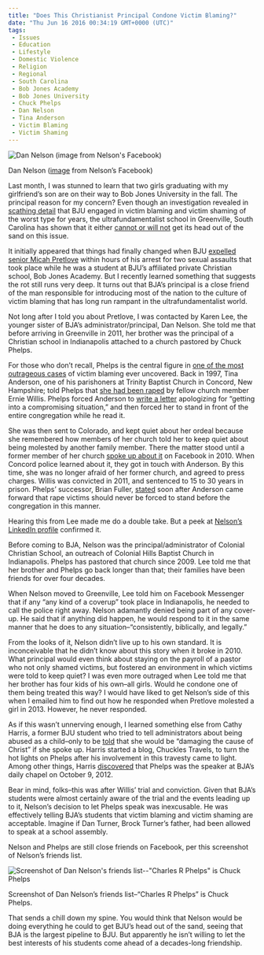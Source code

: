 ```yaml
---
title: "Does This Christianist Principal Condone Victim Blaming?"
date: "Thu Jun 16 2016 00:34:19 GMT+0000 (UTC)"
tags: 
 - Issues
 - Education
 - Lifestyle
 - Domestic Violence
 - Religion
 - Regional
 - South Carolina
 - Bob Jones Academy
 - Bob Jones University
 - Chuck Phelps
 - Dan Nelson
 - Tina Anderson
 - Victim Blaming
 - Victim Shaming
---
```

<p><!--OffDef--></p><p><!--Ads1--></p><div id="attachment_137432" style="width: 610px" class="wp-caption aligncenter"><img class="size-large wp-image-137432" src="//i2.wp.com/cdn.liberalamerica.org/wp-content/uploads/2016/06/Dan-Nelson-600x600.jpg?resize=600%2C600" alt="Dan Nelson (image from Nelson&apos;s Facebook)" srcset="//cdn.liberalamerica.org/wp-content/uploads/2016/06/Dan-Nelson.jpg 600w, //cdn.liberalamerica.org/wp-content/uploads/2016/06/Dan-Nelson.jpg 64w, //cdn.liberalamerica.org/wp-content/uploads/2016/06/Dan-Nelson.jpg 350w, //cdn.liberalamerica.org/wp-content/uploads/2016/06/Dan-Nelson.jpg 300w, //cdn.liberalamerica.org/wp-content/uploads/2016/06/Dan-Nelson.jpg 30w, //cdn.liberalamerica.org/wp-content/uploads/2016/06/Dan-Nelson.jpg 700w" sizes="(max-width: 600px) 100vw, 600px" data-recalc-dims="1">
<p class="wp-caption-text">Dan Nelson (<a href="https://www.facebook.com/photo.php?fbid=846555285367356&amp;set=a.148657831823775.22790.100000386774698&amp;type=3&amp;theater" onclick="__gaTracker(&apos;send&apos;, &apos;event&apos;, &apos;outbound-article&apos;, &apos;https://www.facebook.com/photo.php?fbid=846555285367356&amp;set=a.148657831823775.22790.100000386774698&amp;type=3&amp;theater&apos;, &apos;image&apos;);">image</a> from Nelson&#x2019;s Facebook)</p>
</div><p>Last month, I was stunned to learn that two girls graduating with my girlfriend&#x2019;s son are on their way to Bob Jones University in the fall. The principal reason for my concern?&#xA0;Even though an investigation revealed in <a href="http://www.greenvilleonline.com/story/news/local/2014/12/11/report-suggests-personnel-action-former-bju-president/20245969/" onclick="__gaTracker(&apos;send&apos;, &apos;event&apos;, &apos;outbound-article&apos;, &apos;http://www.greenvilleonline.com/story/news/local/2014/12/11/report-suggests-personnel-action-former-bju-president/20245969/&apos;, &apos;scathing detail&apos;);">scathing detail</a> that BJU engaged in victim blaming and victim shaming of the worst type for years, the ultrafundamentalist school in Greenville, South Carolina has shown that it either <a href="http://www.greenvilleonline.com/story/news/local/2015/03/23/bju-faulted-response-grace-report/70349122/" onclick="__gaTracker(&apos;send&apos;, &apos;event&apos;, &apos;outbound-article&apos;, &apos;http://www.greenvilleonline.com/story/news/local/2015/03/23/bju-faulted-response-grace-report/70349122/&apos;, &apos;cannot or will not&apos;);">cannot or will not</a> get its head out of the sand on this issue.</p><p>It initially appeared that things had finally changed when BJU&#xA0;<a href="http://www.liberalamerica.org/2016/05/25/university-know-predator-campus/">expelled senior Micah Pretlove</a> within hours of his arrest for two sexual assaults that took place while he was a student at BJU&#x2019;s affiliated private Christian school, Bob Jones Academy. But I recently learned something that suggests the rot still runs very deep.&#xA0;It turns out that BJA&#x2019;s principal&#xA0;is a close friend of the man responsible for introducing most of the nation to the culture of victim blaming that has long run rampant in the ultrafundamentalist world.</p><p>Not long after I told you about Pretlove, I was contacted by Karen Lee, the younger sister of BJA&#x2019;s administrator/principal, Dan Nelson. She told me that before arriving in Greenville in 2011, her brother was the principal of a Christian school in Indianapolis attached to a church pastored by Chuck Phelps.</p><p>For those who don&#x2019;t recall, Phelps is the central figure in <a href="http://abcnews.go.com/2020/alleged-rapist-tina-anderson-girl-allegedly-forced-confess/story?id=13631339" onclick="__gaTracker(&apos;send&apos;, &apos;event&apos;, &apos;outbound-article&apos;, &apos;http://abcnews.go.com/2020/alleged-rapist-tina-anderson-girl-allegedly-forced-confess/story?id=13631339&apos;, &apos;one of the most outrageous cases&apos;);">one of the most outrageous cases</a> of victim blaming ever uncovered. Back in 1997, Tina Anderson, one of his parishoners at Trinity Baptist Church in Concord, New Hampshire;&#xA0;told Phelps that <a href="http://livewire.wmur.com/Event/Victim_Takes_Stand_In_Willis_Rape_Trial?Page=0" onclick="__gaTracker(&apos;send&apos;, &apos;event&apos;, &apos;outbound-article&apos;, &apos;http://livewire.wmur.com/Event/Victim_Takes_Stand_In_Willis_Rape_Trial?Page=0&apos;, &apos;she had been raped&apos;);">she had been raped</a> by fellow church member Ernie Willis. Phelps&#xA0;forced Anderson to <a href="https://web.archive.org/web/20101226002837/http://www.concordmonitor.com/article/woman-i-was-afraid-to-tell-of-rape" onclick="__gaTracker(&apos;send&apos;, &apos;event&apos;, &apos;outbound-article&apos;, &apos;https://web.archive.org/web/20101226002837/http://www.concordmonitor.com/article/woman-i-was-afraid-to-tell-of-rape&apos;, &apos;write a letter&apos;);">write a letter</a> apologizing for &#x201C;getting into a compromising situation,&#x201D; and then forced her to stand in front of the entire congregation while he read it.</p><p>She was then sent to Colorado, and kept quiet about her ordeal because she remembered how members of her church told her to keep quiet about being molested by another family member. There the matter stood until a former member of her church <a href="http://abcnews.go.com/Health/MindMoodNews/alleged-rape-victim-accuses-trinity-baptist-church-deacon/story?id=10806348" onclick="__gaTracker(&apos;send&apos;, &apos;event&apos;, &apos;outbound-article&apos;, &apos;http://abcnews.go.com/Health/MindMoodNews/alleged-rape-victim-accuses-trinity-baptist-church-deacon/story?id=10806348&apos;, &apos;spoke up about it&apos;);">spoke up about it</a> on Facebook in 2010. When Concord police learned about it, they got in touch with Anderson. By this time, she was no longer afraid of her former church, and agreed to press charges. Willis was convicted in 2011, and sentenced to 15 to 30 years in prison. Phelps&#x2019; successor, Brian Fuller, <a href="http://www.tbcnh.org/media/tbc_pdf_docs/concord-monitor-06-15-2010.pdf" onclick="__gaTracker(&apos;send&apos;, &apos;pageview&apos;, &apos;http://www.tbcnh.org/media/tbc_pdf_docs/concord-monitor-06-15-2010.pdf&apos;);">stated</a> soon after Anderson came forward that&#xA0;rape victims should never be forced to stand before the congregation in this manner.</p><p>Hearing this from Lee made me do a double take. But a peek at <a href="http://www.linkedin.com/in/daniel-nelson-70096046" onclick="__gaTracker(&apos;send&apos;, &apos;event&apos;, &apos;outbound-article&apos;, &apos;http://www.linkedin.com/in/daniel-nelson-70096046&apos;, &apos;Nelson\&apos;s LinkedIn profile&apos;);">Nelson&#x2019;s LinkedIn profile</a> confirmed it.</p><p>Before coming to BJA, Nelson was the principal/administrator of Colonial Christian School, an outreach of Colonial Hills Baptist Church in Indianapolis. Phelps has pastored that church since 2009. Lee told me that her brother and Phelps go back longer than that; their families have been friends for over four decades.</p><p>When Nelson moved to Greenville,&#xA0;Lee&#xA0;told him on Facebook Messenger that if any &#x201C;any kind of a coverup&#x201D; took place in Indianapolis,&#xA0;he needed to call the police right away. Nelson adamantly denied&#xA0;being part of any cover-up. He said that if anything did happen, he would respond to it in the same manner that he does to any situation&#x2013;&#x201C;consistently, biblically, and legally.&#x201D;</p><p>From the looks of it, Nelson didn&#x2019;t live up to his own standard. It is inconceivable that&#xA0;he&#xA0;didn&#x2019;t know about this story when it broke in 2010. What principal would even think about staying on the payroll of a pastor who not only shamed victims, but fostered an environment in which victims were told to keep quiet? I was even more outraged when Lee told me that her brother has four kids of his own&#x2013;all girls. Would he condone one of them&#xA0;being treated this way? I would have liked to get Nelson&#x2019;s side of this when I emailed him to find out how he responded when Pretlove molested a girl in 2013. However, he never responded.</p><p>As if this wasn&#x2019;t unnerving enough, I learned something else from Cathy Harris, a former BJU student who tried to tell administrators about being abused as a child&#x2013;only to be <a href="http://www.nytimes.com/2014/02/12/education/christian-school-faulted-for-halting-abuse-study.html" onclick="__gaTracker(&apos;send&apos;, &apos;event&apos;, &apos;outbound-article&apos;, &apos;http://www.nytimes.com/2014/02/12/education/christian-school-faulted-for-halting-abuse-study.html&apos;, &apos;told&apos;);">told</a> that she would be &#x201C;damaging the cause of Christ&#x201D; if she spoke up. Harris started a blog, Chuckles Travels, to turn the hot lights on Phelps after his involvement in this travesty came to light. Among other things, Harris <a href="https://web.archive.org/web/20150502192156/http://chucklestravels.com/2012/10/09/who-was-the-special-speaker-for-todays-bob-jones-academy-chapel/" onclick="__gaTracker(&apos;send&apos;, &apos;event&apos;, &apos;outbound-article&apos;, &apos;https://web.archive.org/web/20150502192156/http://chucklestravels.com/2012/10/09/who-was-the-special-speaker-for-todays-bob-jones-academy-chapel/&apos;, &apos;discovered&apos;);">discovered</a> that Phelps was the speaker at BJA&#x2019;s daily chapel on October 9, 2012.</p><p><!--Ads2--></p><p>Bear in mind, folks&#x2013;this was after Willis&#x2019; trial and conviction. Given that BJA&#x2019;s students were almost certainly aware of the trial and the events leading up to it, Nelson&#x2019;s decision to let Phelps speak was inexcusable. He was effectively telling&#xA0;BJA&#x2019;s students that victim blaming and victim shaming are acceptable.&#xA0;Imagine if Dan Turner, Brock Turner&#x2019;s father, had been allowed to speak at a school assembly.</p><p>Nelson and Phelps are still close friends&#xA0;on Facebook, per this screenshot of Nelson&#x2019;s friends list.</p><div id="attachment_137436" style="width: 490px" class="wp-caption aligncenter"><img class="size-full wp-image-137436" src="//i2.wp.com/cdn.liberalamerica.org/wp-content/uploads/2016/06/2016-06-11-01.13.47.png?resize=480%2C800" alt="Screenshot of Dan Nelson&apos;s friends list--&quot;Charles R Phelps&quot; is Chuck Phelps" srcset="//i2.wp.com/cdn.liberalamerica.org/wp-content/uploads/2016/06/2016-06-11-01.13.47.png?resize=480%2C800 480w, //i2.wp.com/cdn.liberalamerica.org/wp-content/uploads/2016/06/2016-06-11-01.13.47.png?resize=480%2C800 50w, //i2.wp.com/cdn.liberalamerica.org/wp-content/uploads/2016/06/2016-06-11-01.13.47.png?resize=480%2C800 350w" sizes="(max-width: 480px) 100vw, 480px" data-recalc-dims="1">
<p class="wp-caption-text">Screenshot of Dan Nelson&#x2019;s friends list&#x2013;&#x201C;Charles R Phelps&#x201D; is Chuck Phelps.</p>
</div><p>That sends a chill down my spine. You would think that Nelson would be doing everything he could to get BJU&#x2019;s head out of the sand, seeing that BJA is the largest pipeline to BJU. But apparently he isn&#x2019;t willing to let the best interests of his students come ahead of a decades-long friendship.</p>
